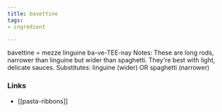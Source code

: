 ```yaml
---
title: bavettine
tags:
- ingredient

---
```

bavettine = mezze linguine ba-ve-TEE-nay Notes: These are long rods, narrower than linguine but wider than spaghetti. They're best with light, delicate sauces. Substitutes: linguine (wider) OR spaghetti (narrower)

### Links

* [[pasta-ribbons]]
